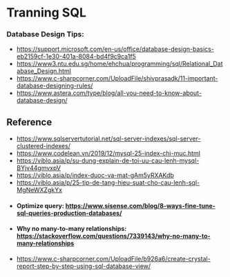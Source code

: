# Tranning SQL
### Database Design Tips: 
 - https://support.microsoft.com/en-us/office/database-design-basics-eb2159cf-1e30-401a-8084-bd4f9c9ca1f5
 - https://www3.ntu.edu.sg/home/ehchua/programming/sql/Relational_Database_Design.html
 - https://www.c-sharpcorner.com/UploadFile/shivprasadk/11-important-database-designing-rules/
 - https://www.astera.com/type/blog/all-you-need-to-know-about-database-design/
## Reference 
 - https://www.sqlservertutorial.net/sql-server-indexes/sql-server-clustered-indexes/
 - https://www.codelean.vn/2019/12/mysql-25-index-chi-muc.html
 - https://viblo.asia/p/su-dung-explain-de-toi-uu-cau-lenh-mysql-BYjv44gmvxpV
 - https://viblo.asia/p/index-duoc-va-mat-gAm5yRXAKdb
 - https://viblo.asia/p/25-tip-de-tang-hieu-suat-cho-cau-lenh-sql-MgNeWXZgkYx
 - #### Optimize query:  https://www.sisense.com/blog/8-ways-fine-tune-sql-queries-production-databases/ 
 - #### Why no many-to-many relationships:  https://stackoverflow.com/questions/7339143/why-no-many-to-many-relationships
 - https://www.c-sharpcorner.com/UploadFile/b926a6/create-crystal-report-step-by-step-using-sql-database-view/
 

